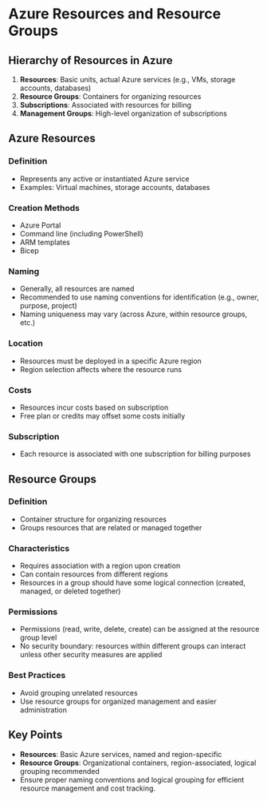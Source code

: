 # Azure Resources and Resource Groups

## Hierarchy of Resources in Azure
1. **Resources**: Basic units, actual Azure services (e.g., VMs, storage accounts, databases)
2. **Resource Groups**: Containers for organizing resources
3. **Subscriptions**: Associated with resources for billing
4. **Management Groups**: High-level organization of subscriptions

## Azure Resources
### Definition
- Represents any active or instantiated Azure service
- Examples: Virtual machines, storage accounts, databases

### Creation Methods
- Azure Portal
- Command line (including PowerShell)
- ARM templates
- Bicep

### Naming
- Generally, all resources are named
- Recommended to use naming conventions for identification (e.g., owner, purpose, project)
- Naming uniqueness may vary (across Azure, within resource groups, etc.)

### Location
- Resources must be deployed in a specific Azure region
- Region selection affects where the resource runs

### Costs
- Resources incur costs based on subscription
- Free plan or credits may offset some costs initially

### Subscription
- Each resource is associated with one subscription for billing purposes

## Resource Groups
### Definition
- Container structure for organizing resources
- Groups resources that are related or managed together

### Characteristics
- Requires association with a region upon creation
- Can contain resources from different regions
- Resources in a group should have some logical connection (created, managed, or deleted together)

### Permissions
- Permissions (read, write, delete, create) can be assigned at the resource group level
- No security boundary: resources within different groups can interact unless other security measures are applied

### Best Practices
- Avoid grouping unrelated resources
- Use resource groups for organized management and easier administration

## Key Points
- **Resources**: Basic Azure services, named and region-specific
- **Resource Groups**: Organizational containers, region-associated, logical grouping recommended
- Ensure proper naming conventions and logical grouping for efficient resource management and cost tracking.